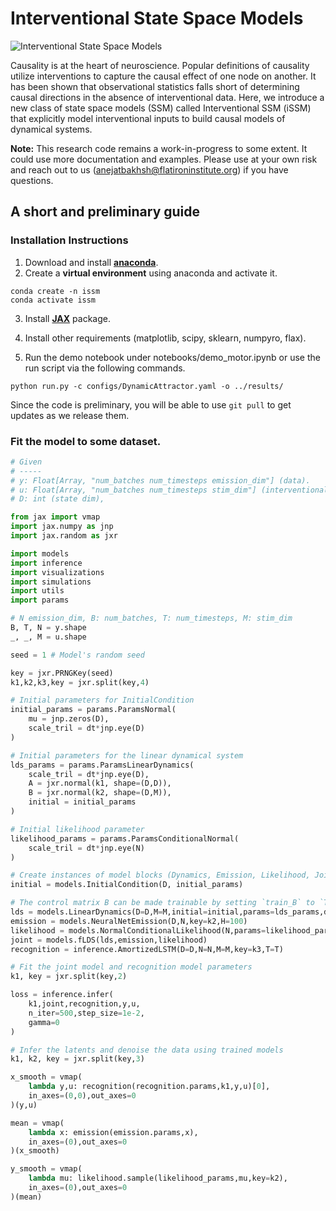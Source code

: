 # Interventional State Space Models

![Interventional State Space Models](https://github.com/user-attachments/assets/5117a1aa-7e42-4070-afeb-d24853744f01)


Causality is at the heart of neuroscience. Popular definitions of causality utilize interventions to capture the causal effect of one node on another. It has been shown that observational statistics falls short of determining causal directions in the absence of interventional data. Here, we introduce a new class of state space models (SSM) called Interventional SSM (iSSM) that explicitly model interventional inputs to build causal models of dynamical systems.
 
<!--
See **[our paper]()** for further details:

```
@inproceedings{
}
```
-->

**Note:** This research code remains a work-in-progress to some extent. It could use more documentation and examples. Please use at your own risk and reach out to us (anejatbakhsh@flatironinstitute.org) if you have questions.

## A short and preliminary guide

### Installation Instructions

1. Download and install [**anaconda**](https://docs.anaconda.com/anaconda/install/index.html).
2. Create a **virtual environment** using anaconda and activate it.

```
conda create -n issm
conda activate issm
```

3. Install [**JAX**](https://github.com/google/jax) package.

4. Install other requirements (matplotlib, scipy, sklearn, numpyro, flax).

5. Run the demo notebook under notebooks/demo_motor.ipynb or use the run script via the following commands.

```
python run.py -c configs/DynamicAttractor.yaml -o ../results/
```


Since the code is preliminary, you will be able to use `git pull` to get updates as we release them.

### Fit the model to some dataset.


```python
# Given
# -----
# y: Float[Array, "num_batches num_timesteps emission_dim"] (data).
# u: Float[Array, "num_batches num_timesteps stim_dim"] (interventional input).
# D: int (state dim),

from jax import vmap
import jax.numpy as jnp
import jax.random as jxr

import models
import inference
import visualizations
import simulations
import utils
import params

# N emission_dim, B: num_batches, T: num_timesteps, M: stim_dim
B, T, N = y.shape
_, _, M = u.shape

seed = 1 # Model's random seed

key = jxr.PRNGKey(seed)
k1,k2,k3,key = jxr.split(key,4)

# Initial parameters for InitialCondition
initial_params = params.ParamsNormal(
    mu = jnp.zeros(D),
    scale_tril = dt*jnp.eye(D)
)

# Initial parameters for the linear dynamical system
lds_params = params.ParamsLinearDynamics(
    scale_tril = dt*jnp.eye(D),
    A = jxr.normal(k1, shape=(D,D)),
    B = jxr.normal(k2, shape=(D,M)),
    initial = initial_params
)

# Initial likelihood parameter
likelihood_params = params.ParamsConditionalNormal(
    scale_tril = dt*jnp.eye(N)
)

# Create instances of model blocks (Dynamics, Emission, Likelihood, Joint, Recognition)
initial = models.InitialCondition(D, initial_params)

# The control matrix B can be made trainable by setting `train_B` to `True` 
lds = models.LinearDynamics(D=D,M=M,initial=initial,params=lds_params,dt=dt)
emission = models.NeuralNetEmission(D,N,key=k2,H=100)
likelihood = models.NormalConditionalLikelihood(N,params=likelihood_params)
joint = models.fLDS(lds,emission,likelihood)
recognition = inference.AmortizedLSTM(D=D,N=N,M=M,key=k3,T=T)

# Fit the joint model and recognition model parameters
k1, key = jxr.split(key,2)

loss = inference.infer(
    k1,joint,recognition,y,u,
    n_iter=500,step_size=1e-2,
    gamma=0
)

# Infer the latents and denoise the data using trained models
k1, k2, key = jxr.split(key,3)

x_smooth = vmap(
    lambda y,u: recognition(recognition.params,k1,y,u)[0],
    in_axes=(0,0),out_axes=0
)(y,u)

mean = vmap(
    lambda x: emission(emission.params,x),
    in_axes=(0),out_axes=0
)(x_smooth)

y_smooth = vmap(
    lambda mu: likelihood.sample(likelihood_params,mu,key=k2),
    in_axes=(0),out_axes=0
)(mean)
```
